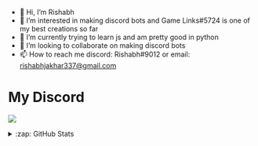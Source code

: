 - 👋 Hi, I’m Rishabh
- 👀 I’m interested in making discord bots and Game Links#5724 is one of my best creations so far
- 🌱 I’m currently trying to learn js and am pretty good in python 
- 💞️ I’m looking to collaborate on making discord bots
- 📫 How to reach me discord: Rishabh#9012 or email: rishabhjakhar337@gmail.com

# My Discord
[![](https://discord.c99.nl/widget/theme-4/713056818972066140.png)](https://discord.gg/zPmc6wV)

<details>
  <summary>:zap: GitHub Stats</summary>
  <br>
  <img align="left" alt="Rishabh4Jakhar's GitHub Stats" src="https://github-readme-stats.vercel.app/api?username=Rishabh4Jakhar&show_icons=true&hide_border=true&theme=radical)
" />

</details>
